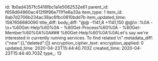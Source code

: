 id: 1b0ad4357fc5416fbc1a1e5062532e61
parent_id: f658d64860ac412f9f96e711f1e6a33a
item_type: 1
item_id: 8ab7d2706b234ac38ac6fbc0810bdd7b
item_updated_time: 1587656680090
title_diff: 
body_diff: "@@ -1141,8 +1141,150 @@\n :%0A    - \n+%60Get-Help%60%0A    - %60Get-Process%60%0A    - %60Get-Member%60%0A%0A### %60Get-Help%60%0A%0ALet's say we're interested in currently running services.  To find related \n"
metadata_diff: {"new":{},"deleted":[]}
encryption_cipher_text: 
encryption_applied: 0
updated_time: 2020-04-23T15:44:40.703Z
created_time: 2020-04-23T15:44:40.703Z
type_: 13